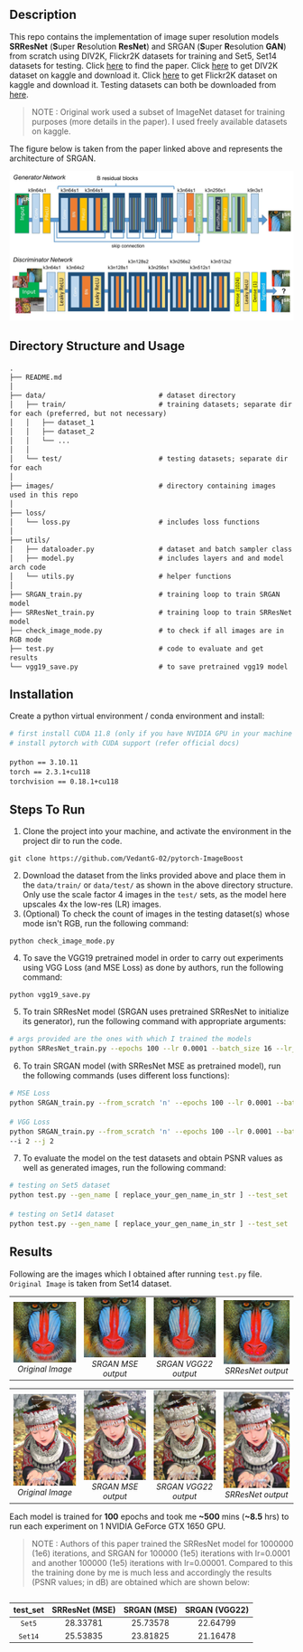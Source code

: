 ## Description

This repo contains the implementation of image super resolution models **SRResNet** (**S**uper **R**esolution **ResNet**) and SRGAN (**S**uper **R**esolution **GAN**) from scratch using DIV2K, Flickr2K datasets for training and Set5, Set14 datasets for testing. Click [here](https://arxiv.org/abs/1609.04802) to find the paper. Click [here](https://www.kaggle.com/datasets/sharansmenon/div2k) to get DIV2K dataset on kaggle and download it. Click [here](https://www.kaggle.com/datasets/daehoyang/flickr2k) to get Flickr2K dataset on kaggle and download it. Testing datasets can both be downloaded from [here](https://github.com/jbhuang0604/SelfExSR).

> NOTE : Original work used a subset of ImageNet dataset for training purposes (more details in the paper). I used freely available datasets on kaggle.

The figure below is taken from the paper linked above and represents the architecture of SRGAN.

<p align="center">
<img src="images/architecture.png" width="700"/>
</p>

## Directory Structure and Usage
```
.
├── README.md
│
├── data/                            # dataset directory 
│   ├── train/                       # training datasets; separate dir for each (preferred, but not necessary)
│   │   ├── dataset_1
│   │   ├── dataset_2
│   │   └── ...
│   │
│   └── test/                        # testing datasets; separate dir for each
│
├── images/                          # directory containing images used in this repo
│
├── loss/                            
│   └── loss.py                      # includes loss functions 
│
├── utils/                           
│   ├── dataloader.py                # dataset and batch sampler class
│   ├── model.py                     # includes layers and and model arch code
│   └── utils.py                     # helper functions
│
├── SRGAN_train.py                   # training loop to train SRGAN model
├── SRResNet_train.py                # training loop to train SRResNet model
├── check_image_mode.py              # to check if all images are in RGB mode
├── test.py                          # code to evaluate and get results
└── vgg19_save.py                    # to save pretrained vgg19 model
```

## Installation

Create a python virtual environment / conda environment and install:
```sh
# first install CUDA 11.8 (only if you have NVIDIA GPU in your machine and compatible NVIDIA driver) 
# install pytorch with CUDA support (refer official docs)

python == 3.10.11
torch == 2.3.1+cu118 
torchvision == 0.18.1+cu118
```

## Steps To Run

1. Clone the project into your machine, and activate the environment in the project dir to run the code.
```
git clone https://github.com/VedantG-02/pytorch-ImageBoost
```
2. Download the dataset from the links provided above and place them in the ```data/train/``` or ```data/test/``` as shown in the above directory structure. Only use the scale factor 4 images in the ```test/``` sets, as the model here upscales 4x the low-res (LR) images.
3. (Optional) To check the count of images in the testing dataset(s) whose mode isn't RGB, run the following command:
```
python check_image_mode.py
```
4. To save the VGG19 pretrained model in order to carry out experiments using VGG Loss (and MSE Loss) as done by authors, run the following command:
```
python vgg19_save.py
```
5. To train SRResNet model (SRGAN uses pretrained SRResNet to initialize its generator), run the following command with appropriate arguments:
```sh
# args provided are the ones with which I trained the models
python SRResNet_train.py --epochs 100 --lr 0.0001 --batch_size 16 --lr_img_size 24 --sf 2 --loss_fn 'MSE'
```
6. To train SRGAN model (with SRResNet MSE as pretrained model), run the following commands (uses different loss functions):
```sh
# MSE Loss
python SRGAN_train.py --from_scratch 'n' --epochs 100 --lr 0.0001 --batch_size 16 --lr_img_size 24 --sf 2 --loss_fn 'MSE'

# VGG Loss
python SRGAN_train.py --from_scratch 'n' --epochs 100 --lr 0.0001 --batch_size 16 --lr_img_size 24 --sf 2 --loss_fn 'VGG' 
--i 2 --j 2
```
7. To evaluate the model on the test datasets and obtain PSNR values as well as generated images, run the following command:
```sh
# testing on Set5 dataset
python test.py --gen_name [ replace_your_gen_name_in_str ] --test_set 'Set5'

# testing on Set14 dataset
python test.py --gen_name [ replace_your_gen_name_in_str ] --test_set 'Set14'
```

## Results
Following are the images which I obtained after running ```test.py``` file. ```Original Image``` is taken from Set14 dataset. 
<div align="center">
  <table>
    <tr>
      <td align="center">
        <img src="images/1_original_HR_image.png" alt="Image 1" width="160"/>
        <br>
        <em>Original Image</em>
      </td>
      <td align="center">
        <img src="images/1_result_SRGAN_MSE.png" alt="Image 2" width="160"/>
        <br>
        <em>SRGAN MSE output</em>
      </td>
      <td align="center">
        <img src="images/1_result_SRGAN_VGG22.png" alt="Image 2" width="160"/>
        <br>
        <em>SRGAN VGG22 output</em>
      </td>
      <td align="center">
        <img src="images/1_result_SRResNet_MSE.png" alt="Image 3" width="160"/>
        <br>
        <em>SRResNet output</em>
      </td>
    </tr>
  </table>
</div>
<div align="center">
  <table>
    <tr>
      <td align="center">
        <img src="images/2_original_HR_image.png" alt="Image 1" width="160"/>
        <br>
        <em>Original Image</em>
      </td>
      <td align="center">
        <img src="images/2_result_SRGAN_MSE.png" alt="Image 2" width="160"/>
        <br>
        <em>SRGAN MSE output</em>
      </td>
      <td align="center">
        <img src="images/2_result_SRGAN_VGG22.png" alt="Image 2" width="160"/>
        <br>
        <em>SRGAN VGG22 output</em>
      </td>
      <td align="center">
        <img src="images/2_result_SRResNet_MSE.png" alt="Image 3" width="160"/>
        <br>
        <em>SRResNet output</em>
      </td>
    </tr>
  </table>
</div>

Each model is trained for **100** epochs and took me **~500** mins (**~8.5** hrs) to run each experiment on 1 NVIDIA GeForce GTX 1650 GPU. 
> NOTE : Authors of this paper trained the SRResNet model for 1000000 (1e6) iterations, and SRGAN for 100000 (1e5) iterations with lr=0.0001 and another 100000 (1e5) iterations with lr=0.00001. Compared to this the training done by me is much less and accordingly the results (PSNR values; in dB) are obtained which are shown below:

<div style="width: 100%; display: flex; justify-content: center;">
  
| test_set      | SRResNet (MSE) | SRGAN (MSE)  | SRGAN (VGG22) |
|     :---:      |     :---:      |     :---:      |     :---:      |
| ```Set5```     | 28.33781 | 25.73578 | 22.64799 |
| ```Set14```      | 25.53835 | 23.81825 | 21.16478 |

</div>


